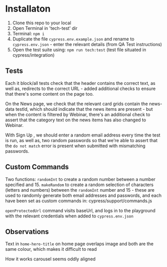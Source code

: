 # Installaton

1. Clone this repo to your local
2. Open Terminal in 'tech-test' dir
3. Terminal: `npm i`
4. Duplicate the file `cypress.env.example.json` and rename to `cypress.env.json` - enter the relevant details (from QA Test instructions)
5. Open the test suite using: `npm run tech:test` (test file situated in cypress/integration)

## Tests

Each it block/all tests check that the header contains the correct text, as well as, redirects to the correct URL - added additional checks to ensure that there's some content on the page too. 

On the News page, we check that the relevant card grids contain the news-data testId, which should indicate that the news items are present - but when the content is filtered by Webinar, there's an additional check to assert that the category text on the news items has also changed to Webinar.

With Sign Up , we should enter a random email address every time the test is run, as well as, two random passwords so that we're able to assert that the `do not match` error is present when submitted with mismatching passwords. 

## Custom Commands

Two functions: `randomInt` to create a random number between a number specified and 15. `makeRandom` to create a random selection of characters (letters and numbers) between the `randomInt` number and 15 - these are used to randomly generate both email addresses and passwords, and each have been set as custom commands in: cypress/support/commands.js 

`openProtectedUrl` command visits baseUrl, and logs in to the playground with the relevant credentials when added to `cypress.env.json`

## Observations

Text in `home-hero-title` on home page overlaps image and both are the same colour, which makes it difficult to read

How it works carousel seems oddly aligned
